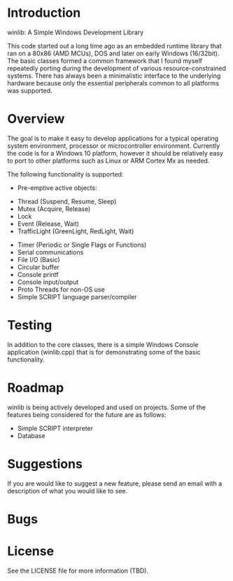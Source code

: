 <!--
#
# Alan Graves <agraves@gemcore.com>	
# 2017-06-14
#
-->

# Introduction

winlib: A Simple Windows Development Library

This code started out a long time ago as an embedded runtime library that
ran on a 80x86 (AMD MCUs), DOS and later on early Windows (16/32bit). The 
basic classes formed a common framework that I found myself repeatedly 
porting during the development of various resource-constrained systems. 
There has always been a minimalistic interface to the underlying hardware 
because only the essential peripherals common to all platforms was supported.

# Overview 

The goal is to make it easy to develop applications for a typical operating
system environment, processor or microcontroller environment. Currently the 
code is for a Windows 10 platform, however it should be relatively easy to 
port to other platforms such as Linux or ARM Cortex Mx as needed.

The following functionality is supported:

* Pre-emptive active objects:
 - Thread (Suspend, Resume, Sleep)
 - Mutex (Acquire, Release)
 - Lock
 - Event (Release, Wait)
 - TrafficLight (GreenLight, RedLight, Wait)
* Timer (Periodic or Single Flags or Functions)
* Serial communications
* File I/O (Basic)
* Circular buffer
* Console printf 
* Console input/output
* Proto Threads for non-OS use
* Simple SCRIPT language parser/compiler

# Testing

In addition to the core classes, there is a simple Windows Console application (winlib.cpp) that 
is for demonstrating some of the basic functionality.

# Roadmap

winlib is being actively developed and used on projects. Some of the features being considered 
for the future are as follows:

* Simple SCRIPT interpreter
* Database

# Suggestions

If you are would like to suggest a new feature, please send an email with a description 
of what you would like to see.

# Bugs


# License

See the LICENSE file for more information (TBD).

